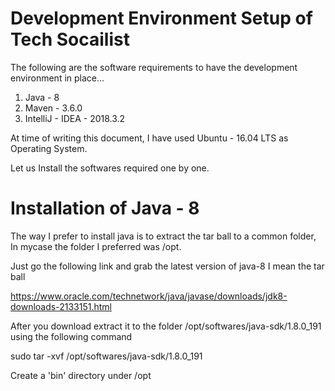 # Development Environment Setup of Tech Socailist

The following are the software requirements to have the development environment in place...

1. Java - 8
2. Maven - 3.6.0
3. IntelliJ - IDEA - 2018.3.2


At time of writing this document, I have used Ubuntu - 16.04 LTS as Operating System.


Let us Install the softwares required one by one.

# Installation of Java - 8

The way I prefer to install java is to extract the tar ball to a common folder, In mycase the folder I preferred was /opt.

Just go the following link and grab the latest version of java-8 I mean the tar ball 

https://www.oracle.com/technetwork/java/javase/downloads/jdk8-downloads-2133151.html

After you download extract it to the folder /opt/softwares/java-sdk/1.8.0_191 using the following command

sudo tar -xvf <tar-file> /opt/softwares/java-sdk/1.8.0_191

Create a 'bin' directory under /opt

